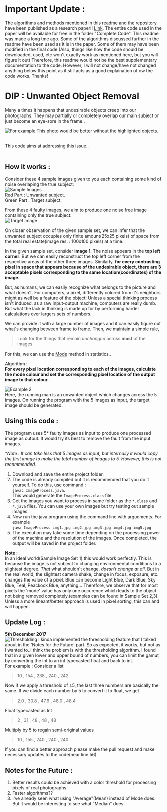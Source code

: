# Important Update : 
The algorithms and methods mentioned in this readme and the repository have been published as a research paper!! [Link](http://ictactjournals.in/ArticleDetails.aspx?id=3648).
The entire code used in the paper will be available for free in the folder "Complete Code". This readme was made a long tme ago. Some of the algorithms discussed further in the readme have been used as it is in the paper. Some of them may have been modified in the final code.(Also, things like how the code should be downloaded, used, etc won't exactly work as mentioned here, but you will figure it out) Therefore, this readme would not be the best supplementary documentation to the code. However, I will not change/have not changed anything below this point as it still acts as a good explaination of ow the code works. Thanks!


# DIP : Unwanted Object Removal

Many a times it happens that undesirable objects creep into our photographs. They may partially or completely overlap our main subject or just become an eye-sore in the frame..

![For example](https://github.com/Souruly/Java-Projects/blob/master/DIP%20-%20Object%20Removal%20with%20Mode/Images%20for%20Readme/20160617_190029.jpg?raw=true)
This photo would be better without the highlighted objects.

<br>
This code aims at addressing this issue..
<br><br>

## How it works : 
Consider these 4 sample images given to you each containing some kind of noise overlaping the true subject: <br>
![Sample Images](https://github.com/Souruly/Java-Projects/blob/master/DIP%20-%20Object%20Removal%20with%20Mode/Images%20for%20Readme/Untitled2.png?raw=true)
<br>
Red Part : Unwanted subject.<br>
Green Part : Target subject.

From these 4 faulty images, we aim to produce one noise free image containing only the true subject: <br>
![Target Image](https://github.com/Souruly/Java-Projects/blob/master/DIP%20-%20Object%20Removal%20with%20Mode/Images%20for%20Readme/Untitled3.png?raw=true)

On closer observation of the given sample set, we can infer that the unwanted subject occupies only finite amount(25x25 pixels) of space from the total real estate(image res. : 100x100 pixels) at a time. 

In the given sample set, consider **image 1**. The noise appears in the **top left corner**. But we can easily reconstruct the top left corner from the respective areas of the other three images. Similarly, **for every contrasting pixel in space that appears because of the undesirable object, there are 3 acceptable pixels corresponding to the same location(coordinates) of the image.**

But, as humans, we can easily recognize what belongs to the picture and what doesn't. For computers, a pixel, differently colored from it's neighbors might as well be a feature of the object! Unless a special thinking process isn't induced, as a raw input-output machine, computers are really dumb. But what the lack in thinking is made up for by performing harder calculations over largers sets of numbers.

We can provide it with a large number of images and it can easily figure out what's changing between frame to frame.
Then, we maintain a simple rule, 
>Look for the things that remain *unchanged* across **most** of the images.<br>

For this, we can use the [Mode](https://en.wikipedia.org/wiki/Mode_(statistics)) method in statistics..

Algorithm : <br>
**For every pixel location corresponding to each of the images, calculate the mode colour and set the corresponding pixel location of the output image to that colour.**

![Example 2](https://github.com/Souruly/Java-Projects/blob/master/DIP%20-%20Object%20Removal%20with%20Mode/Images%20for%20Readme/Untitled1.png?raw=true)
<br>
Here, the running man is an unwanted object which changes across the 5 images. On running the program with the 5 images as input, the target image should be generated.



## Using this code : 
The program uses 5* faulty images as input to produce one processed image as output.
It would try its best to remove the fault from the input images.

**Note : It can take less that 5 images as input, but internally it would copy the first image to make the total number of images to 5. However, this is not recommended.* 


1. Download and save the entire project folder.
2. The code is already compiled but it is recommended that you do it yourself. To do this, use command : 
<br>`javac ImageProcess.java`.<br>
This would generate the `ImageProcess.class` file.
3. Get the images you want to process in same folder as the `*.class` and `*.java` files. You can use your own images but try testing out sample images.
4. Now run the java program using the command line with arguements. For example <br>
`java ImageProcess img1.jpg img2.jpg img3.jpg img4.jpg img5.jpg` <br>
5. The execution may take some time depending on the processing power of the machine and the resolution of the images. Once completed, the output will be saved in the project folder.

**Note :**<br> In an ideal world(Sample Image Set 1) this would work perfectly. This is because the image is not subject to changing environmental conditions to a slightest degree. *That* what shouldn't change, *doesn't change at all*. 
But in the real world, the slightest camera shake, change in focus, exposure, etc. changes the value of a pixel. Blue can become Light Blue, Dark Blue, Sky Blue, Teal, Peackock Blue, anything... Therefore, we observe that for most pixels the 'mode' value has only one occurence which leads to the object not being removed completely.(examples can be found in Sample Set 2,3). Unless a more lineant/better approach is used in pixel sorting, this can and will happen.

## Update Log : 
**5th December 2017**<br>
![Thresholding](https://github.com/Souruly/Java-Projects/blob/master/DIP%20-%20Object%20Removal%20with%20Mode/Images%20for%20Readme/Compare.jpg?raw=true)
I kinda implemented the thresholding feature that I talked about in the 'Notes for the Future' part. So as expected, it works, but not as I wanted to..I think the problem is with the thresholding algorithm. I found that in a given lower and upper bound of numbers, you can limit the gamut by converting the int to an int typecasted float and back to int. <br>
For example : Consider a list

> 10 , 154 , 238 , 240 , 242

Now if we apply a threshold of ±5, the last three numbers are basically the same.
If we divide each number by 5 to convert it to float, we get

>2.0 , 30.8 , 47.6 , 48.0 , 48.4

Float typecasted as Int

>2 , 31 , 48 , 48 , 48 

Multiply by 5 to regain semi-original values

>10 , 155 , 240 , 240 , 240 

If you can find a better approach please make the pull request and make necessary updates to the code(near line 56).

## Notes for the Future : 
1. Better results could be achieved with a color threshold for processing pixels of real photographs.
2. Faster algorithms??
3. I've already seen what using "Average"(Mean) instead of Mode does. But it would be interesting to see what "Median" does.
